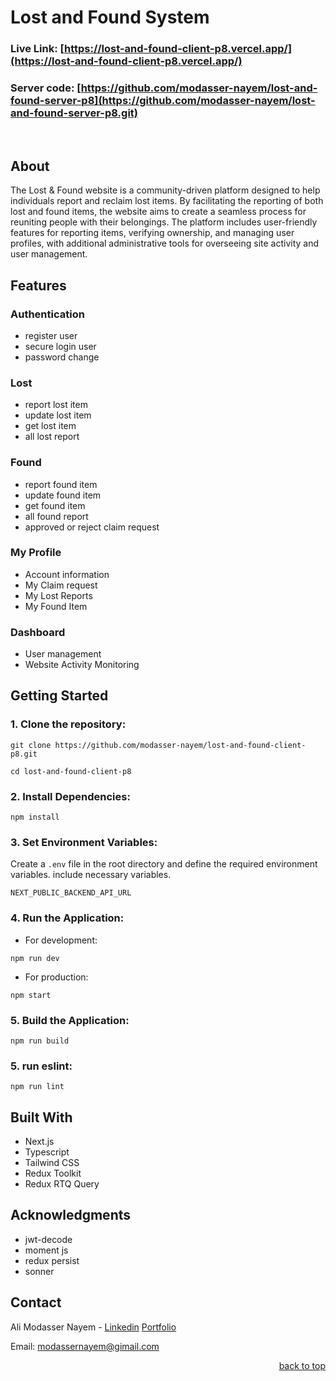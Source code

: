 # Lost and Found System

<a name="readme-top"></a>

### Live Link: [https://lost-and-found-client-p8.vercel.app/](https://lost-and-found-client-p8.vercel.app/)

### Server code: [https://github.com/modasser-nayem/lost-and-found-server-p8](https://github.com/modasser-nayem/lost-and-found-server-p8.git)

<br/>
<!-- ABOUT THE PROJECT -->

## About

The Lost & Found website is a community-driven platform designed to help individuals report and reclaim lost items. By facilitating the reporting of both lost and found items, the website aims to create a seamless process for reuniting people with their belongings. The platform includes user-friendly features for reporting items, verifying ownership, and managing user profiles, with additional administrative tools for overseeing site activity and user management.

## Features

### Authentication

-  register user
-  secure login user
-  password change

### Lost

-  report lost item
-  update lost item
-  get lost item
-  all lost report

### Found

-  report found item
-  update found item
-  get found item
-  all found report
-  approved or reject claim request

### My Profile

-  Account information
-  My Claim request
-  My Lost Reports
-  My Found Item

### Dashboard

-  User management
-  Website Activity Monitoring

## Getting Started

### 1. Clone the repository:

```
git clone https://github.com/modasser-nayem/lost-and-found-client-p8.git

cd lost-and-found-client-p8
```

### 2. Install Dependencies:

```
npm install
```

### 3. Set Environment Variables:

Create a `.env` file in the root directory and define the required environment variables. include necessary variables.

```
NEXT_PUBLIC_BACKEND_API_URL
```

### 4. Run the Application:

-  For development:

```
npm run dev
```

-  For production:

```
npm start
```

### 5. Build the Application:

```
npm run build
```

### 5. run eslint:

```
npm run lint
```

## Built With

-  Next.js
-  Typescript
-  Tailwind CSS
-  Redux Toolkit
-  Redux RTQ Query

<!-- ACKNOWLEDGMENTS -->

## Acknowledgments

-  jwt-decode
-  moment js
-  redux persist
-  sonner

<!-- CONTACT -->

## Contact

Ali Modasser Nayem - [Linkedin](https://www.linkedin.com/in/alimodassernayem/) [Portfolio](https://alimodassernayem.vercel.app/)

Email: modassernayem@gimail.com

<p align="right"><a href="#readme-top">back to top</a></p>
